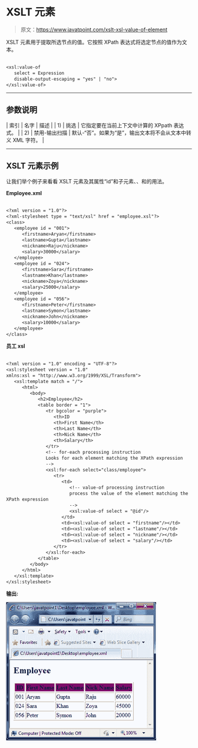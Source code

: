 # XSLT <value-of>元素</value-of>

> 原文：<https://www.javatpoint.com/xslt-xsl-value-of-element>

XSLT <value-of>元素用于提取所选节点的值。它按照 XPath 表达式将选定节点的值作为文本。</value-of>

```

<xsl:value-of
   select = Expression
   disable-output-escaping = "yes" | "no">
</xsl:value-of> 

```

* * *

## 参数说明

| 索引 | 名字 | 描述 |
| 1) | 挑选 | 它指定要在当前上下文中计算的 XPpath 表达式。 |
| 2) | 禁用-输出扫描 | 默认-“否”。如果为“是”，输出文本将不会从文本中转义 XML 字符。 |

* * *

## XSLT <value-of>元素示例</value-of>

让我们举个例子来看看 XSLT <value-of>元素及其属性“id”和子元素<firstname>、<lastname>、<nickname>和<salary>的用法。</salary></nickname></lastname></firstname></value-of>

**Employee.xml**

```

<?xml version = "1.0"?>
<?xml-stylesheet type = "text/xsl" href = "employee.xsl"?> 
<class> 
   <employee id = "001">
      <firstname>Aryan</firstname> 
      <lastname>Gupta</lastname> 
      <nickname>Raju</nickname> 
      <salary>30000</salary>
   </employee> 
   <employee id = "024"> 
      <firstname>Sara</firstname> 
      <lastname>Khan</lastname> 
      <nickname>Zoya</nickname> 
      <salary>25000</salary>
   </employee> 
   <employee id = "056"> 
      <firstname>Peter</firstname> 
      <lastname>Symon</lastname> 
      <nickname>John</nickname> 
      <salary>10000</salary> 
   </employee> 
</class>

```

**员工 xsl**

```

<?xml version = "1.0" encoding = "UTF-8"?>
<xsl:stylesheet version = "1.0" 
xmlns:xsl = "http://www.w3.org/1999/XSL/Transform">   
   <xsl:template match = "/"> 
      <html> 
         <body> 
            <h2>Employee</h2> 
            <table border = "1"> 
               <tr bgcolor = "purple"> 
                  <th>ID 
                  <th>First Name</th> 
                  <th>Last Name</th> 
                  <th>Nick Name</th> 
                  <th>Salary</th> 
               </tr> 
               <!-- for-each processing instruction 
               Looks for each element matching the XPath expression 
               --> 
               <xsl:for-each select="class/employee"> 
                  <tr> 
                     <td> 
                        <!-- value-of processing instruction 
                        process the value of the element matching the XPath expression 
                        -->
                        <xsl:value-of select = "@id"/> 
                     </td> 
                     <td><xsl:value-of select = "firstname"/></td> 
                     <td><xsl:value-of select = "lastname"/></td> 
                     <td><xsl:value-of select = "nickname"/></td> 
                     <td><xsl:value-of select = "salary"/></td>   
                  </tr> 
               </xsl:for-each> 
            </table>
         </body>
      </html> 
   </xsl:template>  
</xsl:stylesheet>

```

**输出:**

![XSLT Xsl value of 1](img/14adbe19ad194da7f421dbc43eb91c2c.png)